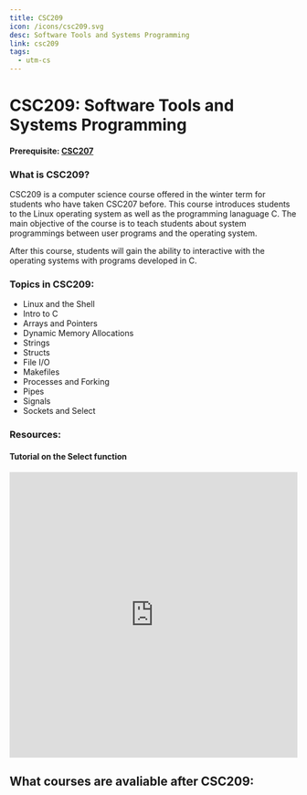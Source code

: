 ```yaml
---
title: CSC209
icon: /icons/csc209.svg
desc: Software Tools and Systems Programming
link: csc209
tags:
  - utm-cs
---
```


# CSC209: Software Tools and Systems Programming

#### Prerequisite: [CSC207](./csc236)

<grid-1-x-2 title="Winter 2020 Class Website" img-src="https://i.imgur.com/fFrzlLL.png" link="https://mcs.utm.utoronto.ca/~209/" desc="All credits to Furkan Alaca, Ilir Dema and Andrew Petersen" button="Check it out!"></grid-1-x-2>

<ExamText class-code="CSC209"></ExamText>

### What is CSC209?

CSC209 is a computer science course offered in the winter term for students who
have taken CSC207 before. This course introduces students to the Linux operating
system as well as the programming lanaguage C. The main objective of the course
is to teach students about system programmings between user programs and the
operating system.

After this course, students will gain the ability to interactive with the
operating systems with programs developed in C.

### Topics in CSC209:

- Linux and the Shell
- Intro to C
- Arrays and Pointers
- Dynamic Memory Allocations
- Strings
- Structs
- File I/O
- Makefiles
- Processes and Forking
- Pipes
- Signals
- Sockets and Select

### Resources:

<grid-1-x-2 title="Beginner Tutorial to C" :reversed="true" img-src="https://online.crbtech.in/wp-content/uploads/2019/03/C-programming-1024x530.png" link="https://www.programiz.com/c-programming" desc="A beginner tutorial for students to learn C!" button="Check it out!"></grid-1-x-2>

<grid-1-x-2 title="All about C Pointers" img-src="https://i.imgur.com/qeTCded.png" link="https://www.cs.yale.edu/homes/aspnes/pinewiki/C(2f)Pointers.html" desc="An indepth explaination and tutorial on C pointers" button="Check it out!"></grid-1-x-2>

<grid-1-x-2 title="Segmentation fault no more!" :reversed="true" img-src="https://www.perforce.com/sites/default/files/image/2018-09/image-blog-qac-errors-cpp-programming.jpg" link="https://www.cs.yale.edu/homes/aspnes/pinewiki/C(2f)Debugging.html" desc="Tutorial on how to debug C program for those pesky Segmentation faults" button="Try it out!"></grid-1-x-2>

#### Tutorial on the Select function

<iframe width="100%" height="500" src="https://www.youtube.com/embed/qyFwGyTYe-M" frameborder="0" allow="accelerometer; autoplay; clipboard-write; encrypted-media; gyroscope; picture-in-picture" allowfullscreen></iframe>

## What courses are avaliable after CSC209:

<Accordion :data="['CSC301', 'CSC309', 'CSC333', 'CSC347', 'CSC358', 'CSC369', 'CSC375', 'CSC376', 'CSC458', 'CSC477']"></Accordion>
